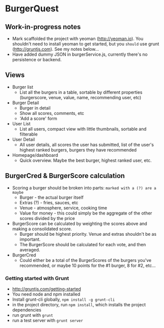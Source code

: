 # BurgerQuest

## Work-in-progress notes

* Mark scaffolded the project with yeoman (http://yeoman.io). You shouldn't need to install yeoman to get started, but you `should` use grunt (http://gruntjs.com).  See my notes below...
* Have added dummy JSON in burgerService.js, currently there's no persistence or backend.


## Views

* Burger list
    * List all the burgers in a table, sortable by different properties (burgerscore, venue, value, name, recommending user, etc)
* Burger Detail
    * Burger in detail
    * Show all scores, comments, etc
    * 'Add a score' form
* User List
    * List all users, compact view with little thumbnails, sortable and filterable
* User Detail
    * All user details, all scores the user has submitted, list of the user's highest ranked burgers, burgers they have recommended
* Homepage/dashboard
    * Quick overview. Maybe the best burger, highest ranked user, etc.


## BurgerCred & BurgerScore calculation

* Scoring a burger should be broken into parts:  `marked with a (?) are a maybe`
    * Burger - the actual burger itself
    * Extras (?) - fries, sauces, etc
    * Venue - atmosphere, service, cooking time
    * Value for money - this could simply be the aggregate of the other scores divided by the price
* BurgerScore can be calculated by weighting the scores above and making a consolidated score.
    * Burger should be highest priority. Venue and extras shouldn't be as important.
    * The BurgerScore should be calculated for each vote, and then averaged.
* BurgerCred
    * Could either be a total of the BurgerScores of the burgers you've recommended, or maybe 10 points for the #1 burger, 8 for #2, etc...



### Getting started with Grunt

* http://gruntjs.com/getting-started
* You need node and npm installed
* Install grunt-cli globally, `npm install -g grunt-cli`
* in the project directory, run `npm install`, which installs the project dependencies
* run grunt with `grunt`
* run a test server with `grunt server`
